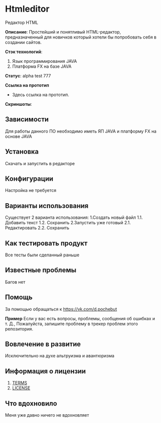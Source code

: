 # Htmleditor
Редактор HTML

**Описание**: Простейший и понятливый HTML-редактор, предназначенный для новичков который хотели бы попробовать себя в создании сайтов.

**Стэк технологий**:
1. Язык программирования JAVA
2. Платформа FX на базе JAVA

**Статус**: alpha test 777

**Ссылка на прототип**
  - Здесь ссылка на прототип.

**Скриншоты**:

## Зависимости
Для работы данного ПО необходимо иметь ЯП JAVA и платформу FX на основе JAVA

## Установка
Скачать и запустить в редакторе

## Конфигурации
Настройка не требуется

## Варианты использования
Существует 2 варианта использования:
1.Создать новый файл
1.1. Добавить текст
1.2. Сохранить
2.Запустить уже готовый
2.1. Редактировать
2.2. Сохранить

## Как тестировать продукт
Все тесты были сделанный раньше

## Известные проблемы
Багов нет

## Помощь
За помощью обращаться к https://vk.com/d.pochebut

**Пример**
Если у вас есть вопросы, проблемы, сообщения об ошибках и т. Д., Пожалуйста, запишите проблему в трекер проблем этого репозитория.

## Вовлечение в развитие
Исключительно на духе альтруизма и авантюризма

## Информация о лицензии
1. [TERMS](TERMS.md)
2. [LICENSE](LICENSE)

## Что вдохновило
Меня уже давно ничего не вдохновляет
